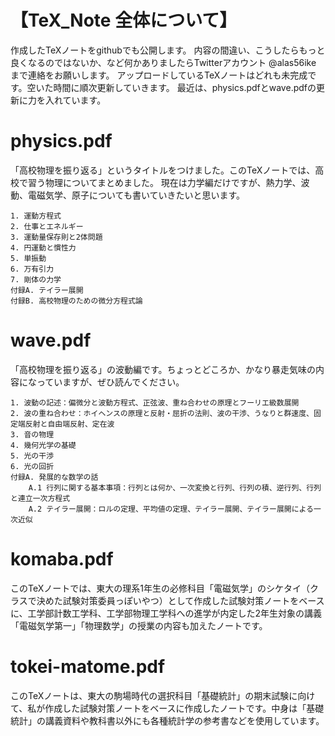 # 【TeX_Note 全体について】
作成したTeXノートをgithubでも公開します。
内容の間違い、こうしたらもっと良くなるのではないか、など何かありましたらTwitterアカウント @alas56ike まで連絡をお願いします。
アップロードしているTeXノートはどれも未完成です。空いた時間に順次更新していきます。
最近は、physics.pdfとwave.pdfの更新に力を入れています。

# physics.pdf
「高校物理を振り返る」というタイトルをつけました。このTeXノートでは、高校で習う物理についてまとめました。
現在は力学編だけですが、熱力学、波動、電磁気学、原子についても書いていきたいと思います。

    1. 運動方程式
    2. 仕事とエネルギー
    3. 運動量保存則と2体問題
    4. 円運動と慣性力
    5. 単振動
    6. 万有引力
    7. 剛体の力学
    付録A. テイラー展開
    付録B. 高校物理のための微分方程式論

# wave.pdf
「高校物理を振り返る」の波動編です。ちょっとどころか、かなり暴走気味の内容になっていますが、ぜひ読んでください。

    1. 波動の記述：偏微分と波動方程式、正弦波、重ね合わせの原理とフーリエ級数展開
    2. 波の重ね合わせ：ホイヘンスの原理と反射・屈折の法則、波の干渉、うなりと群速度、固定端反射と自由端反射、定在波
    3. 音の物理
    4. 幾何光学の基礎
    5. 光の干渉
    6. 光の回折
    付録A. 発展的な数学の話
        A.1 行列に関する基本事項：行列とは何か、一次変換と行列、行列の積、逆行列、行列と連立一次方程式
        A.2 テイラー展開：ロルの定理、平均値の定理、テイラー展開、テイラー展開による一次近似

# komaba.pdf
このTeXノートでは、東大の理系1年生の必修科目「電磁気学」のシケタイ（クラスで決めた試験対策委員っぽいやつ）として作成した試験対策ノートをベースに、工学部計数工学科、工学部物理工学科への進学が内定した2年生対象の講義「電磁気学第一」「物理数学」の授業の内容も加えたノートです。

# tokei-matome.pdf
このTeXノートは、東大の駒場時代の選択科目「基礎統計」の期末試験に向けて、私が作成した試験対策ノートをベースに作成したノートです。中身は「基礎統計」の講義資料や教科書以外にも各種統計学の参考書などを使用しています。
